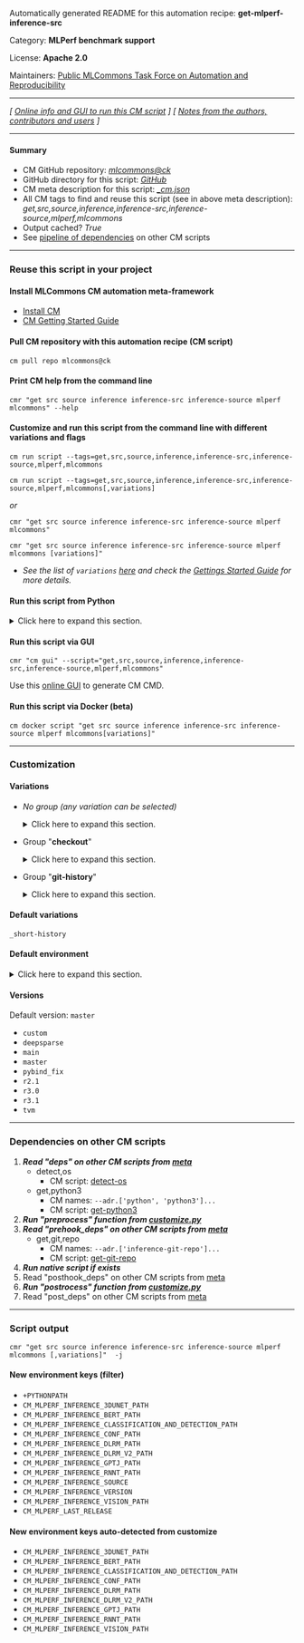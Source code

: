Automatically generated README for this automation recipe: **get-mlperf-inference-src**

Category: **MLPerf benchmark support**

License: **Apache 2.0**

Maintainers: [Public MLCommons Task Force on Automation and Reproducibility](https://github.com/mlcommons/ck/blob/master/docs/taskforce.md)

---
*[ [Online info and GUI to run this CM script](https://access.cknowledge.org/playground/?action=scripts&name=get-mlperf-inference-src,4b57186581024797) ] [ [Notes from the authors, contributors and users](README-extra.md) ]*

---
#### Summary

* CM GitHub repository: *[mlcommons@ck](https://github.com/mlcommons/ck/tree/dev/cm-mlops)*
* GitHub directory for this script: *[GitHub](https://github.com/mlcommons/ck/tree/dev/cm-mlops/script/get-mlperf-inference-src)*
* CM meta description for this script: *[_cm.json](_cm.json)*
* All CM tags to find and reuse this script (see in above meta description): *get,src,source,inference,inference-src,inference-source,mlperf,mlcommons*
* Output cached? *True*
* See [pipeline of dependencies](#dependencies-on-other-cm-scripts) on other CM scripts


---
### Reuse this script in your project

#### Install MLCommons CM automation meta-framework

* [Install CM](https://access.cknowledge.org/playground/?action=install)
* [CM Getting Started Guide](https://github.com/mlcommons/ck/blob/master/docs/getting-started.md)

#### Pull CM repository with this automation recipe (CM script)

```cm pull repo mlcommons@ck```

#### Print CM help from the command line

````cmr "get src source inference inference-src inference-source mlperf mlcommons" --help````

#### Customize and run this script from the command line with different variations and flags

`cm run script --tags=get,src,source,inference,inference-src,inference-source,mlperf,mlcommons`

`cm run script --tags=get,src,source,inference,inference-src,inference-source,mlperf,mlcommons[,variations] `

*or*

`cmr "get src source inference inference-src inference-source mlperf mlcommons"`

`cmr "get src source inference inference-src inference-source mlperf mlcommons [variations]" `


* *See the list of `variations` [here](#variations) and check the [Gettings Started Guide](https://github.com/mlcommons/ck/blob/dev/docs/getting-started.md) for more details.*

#### Run this script from Python

<details>
<summary>Click here to expand this section.</summary>

```python

import cmind

r = cmind.access({'action':'run'
                  'automation':'script',
                  'tags':'get,src,source,inference,inference-src,inference-source,mlperf,mlcommons'
                  'out':'con',
                  ...
                  (other input keys for this script)
                  ...
                 })

if r['return']>0:
    print (r['error'])

```

</details>


#### Run this script via GUI

```cmr "cm gui" --script="get,src,source,inference,inference-src,inference-source,mlperf,mlcommons"```

Use this [online GUI](https://cKnowledge.org/cm-gui/?tags=get,src,source,inference,inference-src,inference-source,mlperf,mlcommons) to generate CM CMD.

#### Run this script via Docker (beta)

`cm docker script "get src source inference inference-src inference-source mlperf mlcommons[variations]" `

___
### Customization


#### Variations

  * *No group (any variation can be selected)*
    <details>
    <summary>Click here to expand this section.</summary>

    * `_3d-unet`
      - Environment variables:
        - *CM_SUBMODULE_3D_UNET*: `yes`
      - Workflow:
    * `_deeplearningexamples`
      - Environment variables:
        - *CM_SUBMODULE_DEEPLEARNINGEXAMPLES*: `yes`
      - Workflow:
    * `_deepsparse`
      - Environment variables:
        - *CM_GIT_CHECKOUT*: `deepsparse`
        - *CM_GIT_URL*: `https://github.com/neuralmagic/inference`
        - *CM_MLPERF_LAST_RELEASE*: `v3.0`
      - Workflow:
    * `_gn`
      - Environment variables:
        - *CM_SUBMODULE_GN*: `yes`
      - Workflow:
    * `_no-recurse-submodules`
      - Environment variables:
        - *CM_GIT_RECURSE_SUBMODULES*: ``
      - Workflow:
    * `_nvidia-pycocotools`
      - Environment variables:
        - *CM_GIT_PATCH_FILENAME*: `coco.patch`
      - Workflow:
    * `_octoml`
      - Environment variables:
        - *CM_GIT_URL*: `https://github.com/octoml/inference`
      - Workflow:
    * `_openimages-nvidia-pycocotools`
      - Environment variables:
        - *CM_GIT_PATCH_FILENAME*: `openimages-pycocotools.patch`
      - Workflow:
    * `_patch`
      - Environment variables:
        - *CM_GIT_PATCH*: `yes`
      - Workflow:
    * `_pybind`
      - Environment variables:
        - *CM_SUBMODULE_PYBIND*: `yes`
      - Workflow:
    * `_recurse-submodules`
      - Environment variables:
        - *CM_GIT_RECURSE_SUBMODULES*: ` --recurse-submodules`
      - Workflow:
    * `_repo.#`
      - Environment variables:
        - *CM_GIT_URL*: `#`
      - Workflow:
    * `_submodules.#`
      - Environment variables:
        - *CM_GIT_SUBMODULES*: `#`
      - Workflow:

    </details>


  * Group "**checkout**"
    <details>
    <summary>Click here to expand this section.</summary>

    * `_branch.#`
      - Environment variables:
        - *CM_GIT_CHECKOUT*: `#`
      - Workflow:
    * `_sha.#`
      - Environment variables:
        - *CM_GIT_SHA*: `#`
      - Workflow:

    </details>


  * Group "**git-history**"
    <details>
    <summary>Click here to expand this section.</summary>

    * `_full-history`
      - Environment variables:
        - *CM_GIT_DEPTH*: ``
      - Workflow:
    * **`_short-history`** (default)
      - Environment variables:
        - *CM_GIT_DEPTH*: `--depth 10`
      - Workflow:

    </details>


#### Default variations

`_short-history`
#### Default environment

<details>
<summary>Click here to expand this section.</summary>

These keys can be updated via `--env.KEY=VALUE` or `env` dictionary in `@input.json` or using script flags.

* CM_GIT_CHECKOUT_FOLDER: `inference`
* CM_GIT_DEPTH: `--depth 4`
* CM_GIT_PATCH: `no`
* CM_GIT_RECURSE_SUBMODULES: ``
* CM_GIT_URL: `https://github.com/mlcommons/inference.git`

</details>

#### Versions
Default version: `master`

* `custom`
* `deepsparse`
* `main`
* `master`
* `pybind_fix`
* `r2.1`
* `r3.0`
* `r3.1`
* `tvm`
___
### Dependencies on other CM scripts


  1. ***Read "deps" on other CM scripts from [meta](https://github.com/mlcommons/ck/tree/dev/cm-mlops/script/get-mlperf-inference-src/_cm.json)***
     * detect,os
       - CM script: [detect-os](https://github.com/mlcommons/ck/tree/master/cm-mlops/script/detect-os)
     * get,python3
       * CM names: `--adr.['python', 'python3']...`
       - CM script: [get-python3](https://github.com/mlcommons/ck/tree/master/cm-mlops/script/get-python3)
  1. ***Run "preprocess" function from [customize.py](https://github.com/mlcommons/ck/tree/dev/cm-mlops/script/get-mlperf-inference-src/customize.py)***
  1. ***Read "prehook_deps" on other CM scripts from [meta](https://github.com/mlcommons/ck/tree/dev/cm-mlops/script/get-mlperf-inference-src/_cm.json)***
     * get,git,repo
       * CM names: `--adr.['inference-git-repo']...`
       - CM script: [get-git-repo](https://github.com/mlcommons/ck/tree/master/cm-mlops/script/get-git-repo)
  1. ***Run native script if exists***
  1. Read "posthook_deps" on other CM scripts from [meta](https://github.com/mlcommons/ck/tree/dev/cm-mlops/script/get-mlperf-inference-src/_cm.json)
  1. ***Run "postrocess" function from [customize.py](https://github.com/mlcommons/ck/tree/dev/cm-mlops/script/get-mlperf-inference-src/customize.py)***
  1. Read "post_deps" on other CM scripts from [meta](https://github.com/mlcommons/ck/tree/dev/cm-mlops/script/get-mlperf-inference-src/_cm.json)

___
### Script output
`cmr "get src source inference inference-src inference-source mlperf mlcommons [,variations]"  -j`
#### New environment keys (filter)

* `+PYTHONPATH`
* `CM_MLPERF_INFERENCE_3DUNET_PATH`
* `CM_MLPERF_INFERENCE_BERT_PATH`
* `CM_MLPERF_INFERENCE_CLASSIFICATION_AND_DETECTION_PATH`
* `CM_MLPERF_INFERENCE_CONF_PATH`
* `CM_MLPERF_INFERENCE_DLRM_PATH`
* `CM_MLPERF_INFERENCE_DLRM_V2_PATH`
* `CM_MLPERF_INFERENCE_GPTJ_PATH`
* `CM_MLPERF_INFERENCE_RNNT_PATH`
* `CM_MLPERF_INFERENCE_SOURCE`
* `CM_MLPERF_INFERENCE_VERSION`
* `CM_MLPERF_INFERENCE_VISION_PATH`
* `CM_MLPERF_LAST_RELEASE`
#### New environment keys auto-detected from customize

* `CM_MLPERF_INFERENCE_3DUNET_PATH`
* `CM_MLPERF_INFERENCE_BERT_PATH`
* `CM_MLPERF_INFERENCE_CLASSIFICATION_AND_DETECTION_PATH`
* `CM_MLPERF_INFERENCE_CONF_PATH`
* `CM_MLPERF_INFERENCE_DLRM_PATH`
* `CM_MLPERF_INFERENCE_DLRM_V2_PATH`
* `CM_MLPERF_INFERENCE_GPTJ_PATH`
* `CM_MLPERF_INFERENCE_RNNT_PATH`
* `CM_MLPERF_INFERENCE_VISION_PATH`